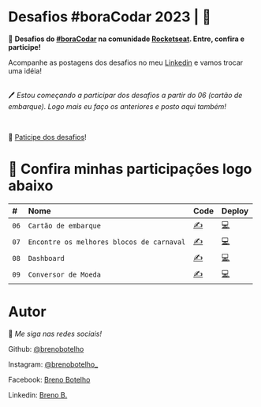 # Desafios #boraCodar 2023 | 👾

📌 **Desafios do [#boraCodar](https://www.rocketseat.com.br/boracodar) na comunidade [Rocketseat](https://www.rocketseat.com.br). Entre, confira e participe!**


Acompanhe as postagens dos desafios no meu [Linkedin](https://br.linkedin.com/in/breno-botelho?trk=public_profile_browsemap) e vamos trocar uma idéia!  
<br>

🖊 _Estou começando a participar dos desafios a partir do 06 (cartão de embarque). Logo mais eu faço os anteriores e posto aqui também!_

<br>

🎯 [Paticipe dos desafios](https://boracodar.dev/)!



# 💎 Confira minhas participações logo abaixo 

|   #  |    Nome        | Code  | Deploy   |
| :--- | :------------- | :------ | :------|
| `06` | `Cartão de embarque` |  [✍](https://github.com/brenobotelho/boracodar/tree/main/desafio6) |[💻](https://brenobotelho.github.io/boracodar/desafio6/) |
| `07` | `Encontre os melhores blocos de carnaval` |  [✍](https://github.com/brenobotelho/boracodar/tree/main/desafio7) |[💻](https://brenobotelho.github.io/boracodar/desafio7/) |
| `08` | `Dashboard` | [✍](https://github.com/brenobotelho/boracodar/tree/main/desafio8) |[💻](https://brenobotelho.github.io/boracodar/desafio8/) |
| `09` | `Conversor de Moeda` | [✍](https://github.com/brenobotelho/boracodar/tree/main/desafio9) |[💻](https://brenobotelho.github.io/boracodar/desafio9/) |



# Autor

👾 _Me siga nas redes sociais!_

Github: [@brenobotelho](https://github.com/brenobotelho)

Instagram: [@brenobotelho_](https://instagram.com/@brenobotelho_)

Facebook: [Breno Botelho](https://facebook.com/BrenooBotelho)

Linkedin: [Breno B.](https://br.linkedin.com/in/breno-botelho?trk=public_profile_browsemap)
